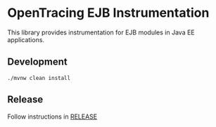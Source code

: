 # OpenTracing EJB Instrumentation

This library provides instrumentation for EJB modules in Java EE applications.

## Development
```shell
./mvnw clean install
```

## Release
Follow instructions in [RELEASE](RELEASE.md)
